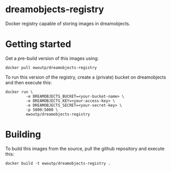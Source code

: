 dreamobjects-registry
=====================

Docker registry capable of storing images in dreamobjects.

Getting started
===============

Get a pre-build version of this images using:
```
docker pull ewoutp/dreamobjects-registry
```

To run this version of the registry, create a (private) bucket on dreamobjects and then execute this:
```
docker run \
         -e DREAMOBJECTS_BUCKET=<your-bucket-name> \
         -e DREAMOBJECTS_KEY=<your-access-key> \
         -e DREAMOBJECTS_SECRET=<your-secret-key> \
         -p 5000:5000 \
         ewoutp/dreamobjects-registry
```

Building
========

To build this images from the source, pull the github repository and execute this:
```
docker build -t ewoutp/dreamobjects-registry .
```

